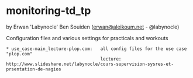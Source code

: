 monitoring-td_tp
================

by Erwan 'Labynocle' Ben Souiden (erwan@aleikoum.net - @labynocle)

Configuration files and various settings for practicals and workouts

    * use_case-main_lecture-plop.com:   all config files for the use case "plop.com"
                                        lecture: http://www.slideshare.net/labynocle/cours-supervision-sysres-et-prsentation-de-nagios
